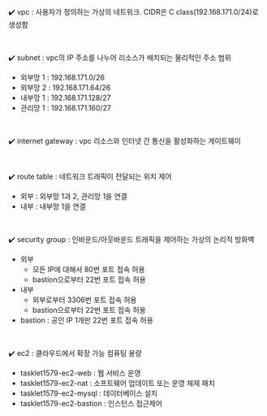 ✔️ vpc : 사용자가 정의하는 가상의 네트워크. CIDR은 C class(192.168.171.0/24)로 생성함

​

✔️ subnet : vpc의 IP 주소를 나누어 리소스가 배치되는 물리적인 주소 범위
- 외부망 1 : 192.168.171.0/26
- 외부망 2 : 192.168.171.64/26
- 내부망 1 : 192.168.171.128/27
- 관리망 1 : 192.168.171.160/27

​

✔️ internet gateway : vpc 리소스와 인터넷 간 통신을 활성화하는 게이트웨이

​

✔️ route table : 네트워크 트래픽이 전달되는 위치 제어
- 외부 : 외부망 1과 2, 관리망 1을 연결
- 내부 : 내부망 1을 연결

​

✔️ security group : 인바운드/아웃바운드 트래픽을 제어하는 가상의 논리적 방화벽
- 외부
    - 모든 IP에 대해서 80번 포트 접속 허용
    - bastion으로부터 22번 포트 접속 허용
- 내부
  - 외부로부터 3306번 포트 접속 허용
  - bastion으로부터 22번 포트 접속 허용
- bastion : 공인 IP 1개만 22번 포트 접속 허용

​

✔️ ec2 : 클라우드에서 확장 가능 컴퓨팅 용량
- tasklet1579-ec2-web : 웹 서비스 운영
- tasklet1579-ec2-nat : 소프트웨어 업데이트 또는 운영 체제 패치
- tasklet1579-ec2-mysql : 데이터베이스 설치
- tasklet1579-ec2-bastion : 인스턴스 접근제어
